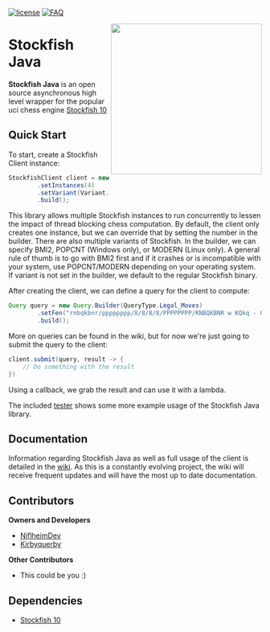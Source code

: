[license]: https://img.shields.io/badge/License-Apache%202.0-lightgrey.svg?style=flat-square
[FAQ]: https://img.shields.io/badge/Wiki-FAQ-blue.svg?style=flat-square
[![license]](https://github.com/NiflheimDev/Stockfish-Java/tree/master/LICENSE)
[![FAQ]](https://github.com/NiflheimDev/Stockfish-Java/wiki)

<img align="right" src="https://i.imgur.com/BpbjurX.png" height="300" width="300">

# Stockfish Java
**Stockfish Java** is an open source asynchronous high level wrapper for the popular uci chess engine [Stockfish 10](https://stockfishchess.org/)

## Quick Start
To start, create a Stockfish Client instance:
```java
StockfishClient client = new StockfishClient.Builder()
        .setInstances(4)
        .setVariant(Variant.BMI2)
        .build();
```
This library allows multiple Stockfish instances to run concurrently to lessen the impact of thread blocking chess computation.
By default, the client only creates one instance, but we can override that by setting the number in the builder. There are also 
multiple variants of Stockfish. In the builder, we can specify BMI2, POPCNT (Windows only), or MODERN (Linux only). A general rule
of thumb is to go with BMI2 first and if it crashes or is incompatible with your system, use POPCNT/MODERN depending on your operating
system. If variant is not set in the builder, we default to the regular Stockfish binary.

After creating the client, we can define a query for the client to compute:
```java
Query query = new Query.Builder(QueryType.Legal_Moves)
        .setFen("rnbqkbnr/pppppppp/8/8/8/8/PPPPPPPP/RNBQKBNR w KQkq - 0 1")
        .build();
```
More on queries can be found in the wiki, but for now we're just going to submit the query to the client:
```java
client.submit(query, result -> {
    // Do something with the result
})
```
Using a callback, we grab the result and can use it with a lambda.

The included [tester](https://github.com/NiflheimDev/Stockfish-Java/blob/master/src/main/java/xyz/niflheim/stockfish/StockfishTester.java) shows some more example usage of the Stockfish Java library.

## Documentation
Information regarding Stockfish Java as well as full usage of the client is detailed in the [wiki](https://github.com/NiflheimDev/Stockfish-Java/wiki). As  this is a constantly evolving project, the wiki will receive frequent updates and will have the most up to date documentation.

## Contributors
**Owners and Developers**
* [NiflheimDev](https://github.com/NiflheimDev)
* [Kirbyquerby](https://github.com/Kirbyquerby)

**Other Contributors**
* This could be you :)

## Dependencies
* [Stockfish 10](https://stockfishchess.org/)